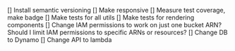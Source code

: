 [] Install semantic versioning
[] Make responsive
[] Measure test coverage, make badge
[] Make tests for all utils
[] Make tests for rendering components
[] Change IAM permissions to work on just one bucket ARN? Should I limit IAM permissions to specific ARNs or resources?
[] Change DB to Dynamo
[] Change API to lambda